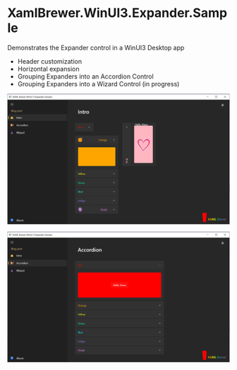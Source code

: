 # XamlBrewer.WinUI3.Expander.Sample
Demonstrates the Expander control in a WinUI3 Desktop app
* Header customization
* Horizontal expansion
* Grouping Expanders into an Accordion Control
* Grouping Expanders into a Wizard Control (in progress)

![Screenshot](Assets/Intro.png?raw=true)

![Screenshot](Assets/Accordion.png?raw=true)
